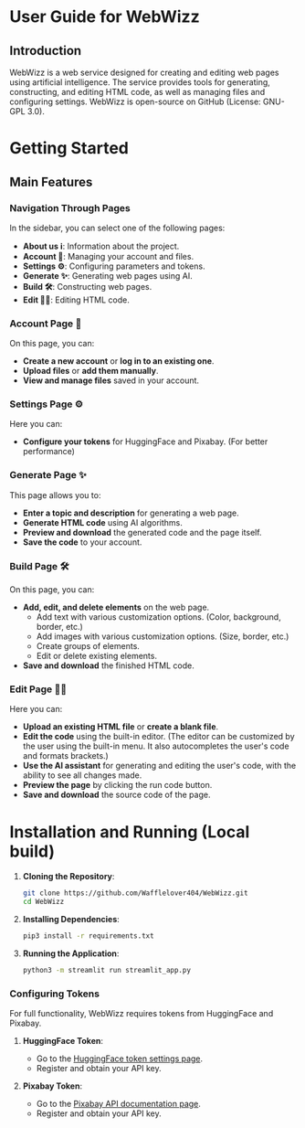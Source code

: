 # User Guide for WebWizz

## Introduction
WebWizz is a web service designed for creating and editing web pages using artificial intelligence. The service provides tools for generating, constructing, and editing HTML code, as well as managing files and configuring settings. WebWizz is open-source on GitHub (License: GNU-GPL 3.0).

# Getting Started

## Main Features

### Navigation Through Pages
In the sidebar, you can select one of the following pages:
- **About us ℹ️**: Information about the project.
- **Account 👤**: Managing your account and files.
- **Settings ⚙️**: Configuring parameters and tokens.
- **Generate ✨**: Generating web pages using AI.
- **Build 🛠️**: Constructing web pages.
- **Edit 👨‍💻**: Editing HTML code.

### Account Page 👤
On this page, you can:
- **Create a new account** or **log in to an existing one**.
- **Upload files** or **add them manually**.
- **View and manage files** saved in your account.

### Settings Page ⚙️
Here you can:
- **Configure your tokens** for HuggingFace and Pixabay. (For better performance)

### Generate Page ✨
This page allows you to:
- **Enter a topic and description** for generating a web page.
- **Generate HTML code** using AI algorithms.
- **Preview and download** the generated code and the page itself.
- **Save the code** to your account.

### Build Page 🛠️
On this page, you can:
- **Add, edit, and delete elements** on the web page.
    - Add text with various customization options. (Color, background, border, etc.)
    - Add images with various customization options. (Size, border, etc.)
    - Create groups of elements.
    - Edit or delete existing elements.
- **Save and download** the finished HTML code.

### Edit Page 👨‍💻
Here you can:
- **Upload an existing HTML file** or **create a blank file**.
- **Edit the code** using the built-in editor. (The editor can be customized by the user using the built-in menu. It also autocompletes the user's code and formats brackets.)
- **Use the AI assistant** for generating and editing the user's code, with the ability to see all changes made.
- **Preview the page** by clicking the run code button.
- **Save and download** the source code of the page.

# Installation and Running (Local build) 

1. **Cloning the Repository**:
   ```bash
   git clone https://github.com/Wafflelover404/WebWizz.git
   cd WebWizz
   ```

2. **Installing Dependencies**:
   ```bash
   pip3 install -r requirements.txt
   ```

3. **Running the Application**:
   ```bash
   python3 -m streamlit run streamlit_app.py
   ```

### Configuring Tokens
For full functionality, WebWizz requires tokens from HuggingFace and Pixabay.

1. **HuggingFace Token**:
   - Go to the [HuggingFace token settings page](https://huggingface.co/settings/tokens).
   - Register and obtain your API key.

2. **Pixabay Token**:
   - Go to the [Pixabay API documentation page](https://pixabay.com/api/docs/).
   - Register and obtain your API key.